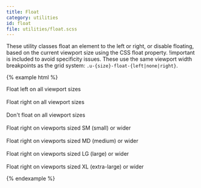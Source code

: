 ```yaml
---
title: Float
category: utilities
id: float
file: utilities/float.scss
---
```


These utility classes float an element to the left or right, or disable floating, based on the current viewport size using the CSS float property. !important is included to avoid specificity issues. These use the same viewport width breakpoints as the grid system: `.u-{size}-float-{left|none|right}`.

{% example html %}
<div class="u-xs-float-left">Float left on all viewport sizes</div><br>
<div class="u-xs-float-right">Float right on all viewport sizes</div><br>
<div class="u-xs-float-none">Don't float on all viewport sizes</div><br>

<div class="u-sm-float-right">Float right on viewports sized SM (small) or wider</div><br>
<div class="u-md-float-right">Float right on viewports sized MD (medium) or wider</div><br>
<div class="u-lg-float-right">Float right on viewports sized LG (large) or wider</div><br>
<div class="u-xl-float-right">Float right on viewports sized XL (extra-large) or wider</div>

{% endexample %}
